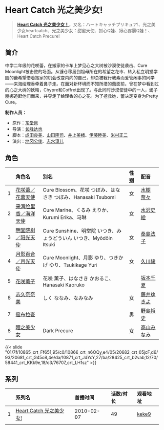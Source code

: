 # Heart Catch 光之美少女!


> <u>**[Heart Catch 光之美少女！](http://bgm.tv/subject/4124)**</u>，又名：ハートキャッチプリキュア!、光之美少女heartcatch、光之美少女：甜蜜天使、抓心Q娃、揪心霹雳Q娃！、Heart Catch Precure!

## 简介


中学二年级的花咲蕾，在搬家的卡车上梦见心之大树被沙漠使徒袭击、Cure Moonlight被击败的场面。从镰仓移居到祖母所在的希望之花市、转入私立明堂学园的蕾希望借着搬家的机会改变内向的自己，却总被我行我素而爱管闲事的同学——来海绘理香牵着鼻子走。在面对新环境而不知所措的蕾面前，曾在梦中看到过的心之大树的妖精，Chypre和Coffret出现了。与此同时沙漠使徒中的一人，蝎子丽娜追赶他们而来，并夺走了绘理香的心之花。为了拯救她，蕾决定变身为Pretty Cure。

**制作人员：**
- 原作：[东堂泉](http://bgm.tv/person/1023)
- 导演：[长峰达也](http://bgm.tv/person/1745)
- 脚本：[成田良美](http://bgm.tv/person/2580)、[山田隆司](http://bgm.tv/person/1011)、[井上美绪](http://bgm.tv/person/14854)、[伊藤睦美](http://bgm.tv/person/18006)、[米村正二](http://bgm.tv/person/571)
- 演出：[地冈公俊](http://bgm.tv/person/15915)、[志水淳儿](http://bgm.tv/person/1117)

## 角色

|     |   角色名   |   别名  | 性别 |  配音  |
|:--- |:------  |:----      |:---  |:--   |
| 1 | [花咲蕾／花蕾天使](http://bgm.tv/character/10865) | Cure Blossom、花咲 つぼみ、はなさき つぼみ、Hanasaki Tsubomi | 女 | [水樹奈々](http://bgm.tv/person/1) |
| 2 | [来海绘里香／海洋天使](http://bgm.tv/character/10866) | Cure Marine、くるみ えりか、Kurumi Erika、马琳 | 女 | [水沢史絵](http://bgm.tv/person/4455) |
| 3 | [明堂院树／阳光天使](http://bgm.tv/character/20682) | Cure Sunshine、明堂院 いつき、みょうどういん いつき、Myōdōin Itsuki | 女 | [桑島法子](http://bgm.tv/person/3867) |
| 4 | [月影百合／月光天使](http://bgm.tv/character/20681) | Cure Moonlight、月影 ゆり、つきかげ ゆり、Tsukikage Yuri | 女 | [久川綾](http://bgm.tv/person/3875) |
| 5 | [花咲薰子](http://bgm.tv/character/10871) | 花咲 薫子、はなさき かおるこ、Hanasaki Kaoruko |  | [坂本千夏](http://bgm.tv/person/4092) |
| 6 | [志久奈奈美](http://bgm.tv/character/28425) | しく ななみ、なみなみ | 女 | [藤井ゆきよ](http://bgm.tv/person/10640) |
| 7 | [寇布拉查](http://bgm.tv/character/58441) |  | 男 | [野島裕史](http://bgm.tv/person/3878) |
| 8 | [暗之美少女](http://bgm.tv/character/76707) | Dark Precure | 女 | [高山みなみ](http://bgm.tv/person/3933) |

{{< slide "01/7f/10865_crt_Ff651,95/c0/10866_crt_n6OQy,e4/05/20682_crt_05jcF,d6/93/20681_crt_G45o8,4e/da/10871_crt_JdYcY,27/ba/28425_crt_b2vab,12/70/58441_crt_KKk9e,18/c3/76707_crt_LH1sz" >}}

## 系列

|     | 系列名                | 首播时间       | 话数/时长 | 观看地址                                                      |
| :-- | :----------------- | :--------- | :---- | :-------------------------------------------------------- |
| 1   |[Heart Catch 光之美少女!](https://bgm.tv/subject/4124)| 2010-02-07 | 49    | [keke9](https://www.keke9.app/play/174773-12-401555.html) |
|     |                    |            |       |                                                           |




